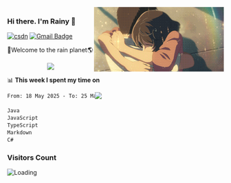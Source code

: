<img  align='right' height="150" src="https://github.com/LikeRainDay/LikeRainDay/blob/master/pic/img_rain_1.gif?raw=true">



### Hi there. I'm Rainy :lemon:

[![csdn](https://img.shields.io/badge/-csdn-c14438?style=flat-square&logo=c&logoColor=white)](https://blog.csdn.net/qq_15807167)
[![Gmail Badge](https://img.shields.io/badge/-gmail-c14438?style=flat-square&logo=Gmail&logoColor=white&link=mailto:houshuai0816@gmail.com)](mailto:houshuai0816@gmail.com)

🚀Welcome to the rain planet🌎

<center>
<img align='center'  src="https://source.unsplash.com/user/rainyhehe/likes">
</center>

📊 **This week I spent my time on**

<img align='right'   width="300" src="https://github-readme-stats.vercel.app/api?username=LikeRainDay&show_icons=true&title_color=fff&icon_color=79ff97&text_color=9f9f9f&bg_color=151515&count_private=true">

<!--START_SECTION:waka-->

```txt
From: 18 May 2025 - To: 25 May 2025

Java                               11 hrs 19 mins  ██████████▓░░░░░░░░░░░░░░   42.54 %
JavaScript                         3 hrs 34 mins   ███▒░░░░░░░░░░░░░░░░░░░░░   13.45 %
TypeScript                         2 hrs 46 mins   ██▓░░░░░░░░░░░░░░░░░░░░░░   10.42 %
Markdown                           2 hrs 22 mins   ██▒░░░░░░░░░░░░░░░░░░░░░░   08.95 %
C#                                 1 hr 25 mins    █▒░░░░░░░░░░░░░░░░░░░░░░░   05.37 %
```

<!--END_SECTION:waka-->

### Visitors Count
<img align="left" src = "https://profile-counter.glitch.me/LikeRainDay/count.svg" alt ="Loading">
